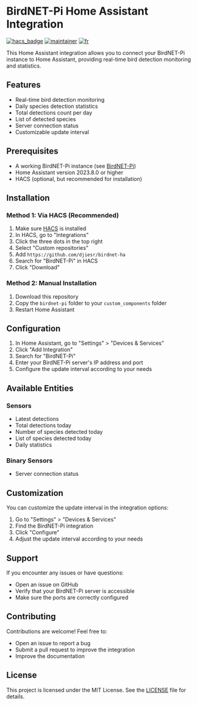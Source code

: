 # BirdNET-Pi Home Assistant Integration

[![hacs_badge](https://img.shields.io/badge/HACS-Default-orange.svg)](https://github.com/hacs/integration)
[![maintainer](https://img.shields.io/badge/maintainer-%40djiesr-blue.svg)](https://github.com/djiesr)
[![fr](https://img.shields.io/badge/lang-fr-yellow.svg)](https://github.com/djiesr/birdnet-ha/blob/main/README.md)

This Home Assistant integration allows you to connect your BirdNET-Pi instance to Home Assistant, providing real-time bird detection monitoring and statistics.

## Features

- Real-time bird detection monitoring
- Daily species detection statistics
- Total detections count per day
- List of detected species
- Server connection status
- Customizable update interval

## Prerequisites

- A working BirdNET-Pi instance (see [BirdNET-Pi](https://github.com/mcguirepr89/BirdNET-Pi))
- Home Assistant version 2023.8.0 or higher
- HACS (optional, but recommended for installation)

## Installation

### Method 1: Via HACS (Recommended)

1. Make sure [HACS](https://hacs.xyz/) is installed
2. In HACS, go to "Integrations"
3. Click the three dots in the top right
4. Select "Custom repositories"
5. Add `https://github.com/djiesr/birdnet-ha`
6. Search for "BirdNET-Pi" in HACS
7. Click "Download"

### Method 2: Manual Installation

1. Download this repository
2. Copy the `birdnet-pi` folder to your `custom_components` folder
3. Restart Home Assistant

## Configuration

1. In Home Assistant, go to "Settings" > "Devices & Services"
2. Click "Add Integration"
3. Search for "BirdNET-Pi"
4. Enter your BirdNET-Pi server's IP address and port
5. Configure the update interval according to your needs

## Available Entities

### Sensors
- Latest detections
- Total detections today
- Number of species detected today
- List of species detected today
- Daily statistics

### Binary Sensors
- Server connection status

## Customization

You can customize the update interval in the integration options:
1. Go to "Settings" > "Devices & Services"
2. Find the BirdNET-Pi integration
3. Click "Configure"
4. Adjust the update interval according to your needs

## Support

If you encounter any issues or have questions:
- Open an issue on GitHub
- Verify that your BirdNET-Pi server is accessible
- Make sure the ports are correctly configured

## Contributing

Contributions are welcome! Feel free to:
- Open an issue to report a bug
- Submit a pull request to improve the integration
- Improve the documentation

## License

This project is licensed under the MIT License. See the [LICENSE](LICENSE) file for details.